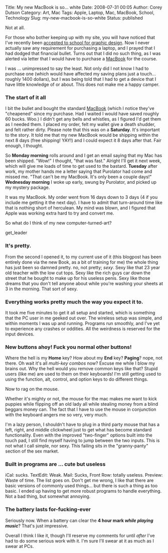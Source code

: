 Title: My new MacBook is so... white
Date: 2008-07-31 00:05
Author: Corey Dutson
Category: Art, Mac
Tags: Apple, Laptop, Mac, MacBook, School, Technology
Slug: my-new-macbook-is-so-white
Status: published

Not at all.

For those who bother keeping up with my site, you will have noticed that
I've recently been [accepted to school for graphic
design](/2008/07/28/i-got-into-school/ "I Got Into School"). Now I never
actually saw any requirement for purchasing a laptop, and I prayed that
I had dodged that financial bullet. Turns out that I did no such thing,
as I was alerted via letter that I would have to purchase a
[MacBook](http://www.apple.com/ca/macbook/ "MacBook") for the course.

I was ... unimpressed to say the least. Not only did I not know I had to
purchase one (which would have affected my saving plans just a touch...
roughly 1400 dollars), but I was being told that I had to get a device
that I have little knowledge of or about. This does not make me a happy
camper.

### The start of it all

I bit the bullet and bought the standard
[MacBook](http://www.apple.com/ca/macbook/ "MacBook") (which I notice
they've "cheapened" since my purchase. Had I waited I would have saved
roughly 60 bucks. Woo.) I didn't get any bells and whistles, as I
figured I'd get them as I needed them. I placed my order, felt my wallet
give a death shudder, and felt rather dirty. Please note that this was
on a **Saturday**. It's important to the story. It told me that my new
MacBook would be shipping within the next 8 days (free shipping! YAY!)
and I could expect it 8 days after that. Fair enough, I thought.

So **Monday morning** rolls around and I get an email saying that my Mac
has been shipped. "Wow!" I thought, "that was fast." Alright I'll get it
next week, which will give me loads of time to get used to the bastard.
**Tuesday** after work, my mother hands me a letter saying that
Purolator had come and missed me. "That can't be my MacBook. It's only
been a couple days!" **Wednesday morning** I woke up early, swung by
Purolator, and picked up my mystery package.

It was my MacBook. My order went from 16 days down to 3 days (4 if you
include me getting it the next day). I have to admit that turn-around
time like that is nothing short of herculean. My mind was blown, and I
figured that Apple was working extra hard to try and convert me.

So what do I think of my new computer-turned-art?

get\_leader

### It's pretty.

From the second I opened it, to my current use of it (this blogpost has
been entirely done via the new Book, as a bit of training for me) the
whole thing has just been so damned pretty. no, not pretty; *sexy*. Sexy
like that 23 year old teacher with the low cut tops. Sexy like the rich
guys car down the street that he bought to make up for his useless
penis. Sexy like those dreams that you don't tell anyone about while
you're washing your sheets at 3 in the morning. That sort of sexy.

### Everything works pretty much the way you expect it to.

It took me five minutes to get it all setup and started, which is
something that the PC user in me geeked out over. The wireless setup was
simple, and within moments I was up and running. Programs run smoothly,
and I've yet to experience any crashes or oddities. All the weirdness is
reserved for the input devices.

### New buttons ahoy! Fuck you normal other buttons!

Where the hell is my **Home** key? How about my **End** key? **Paging**?
nope, not there. Oh wait it's all *multi-key combos* now? Excuse me
while I blow my brains out. Why the hell would you remove common keys
like that? Stupid users (like me) are used to them on their keyboards!
I'm still getting used to using the function, alt, control, and option
keys to do different things.

Now to rag on the mouse.

Whether it's mighty or not, the mouse for the mac makes me want to kick
puppies while flipping off an old lady all while stealing money from a
blind beggars money can. The fact that I have to use the mouse in
conjunction with the keyboard angers me so very, very much.

I'm a lazy person, I shouldn't have to plug in a third party mouse that
has a left, right, and middle clickwheel just to get what has become
standard functionality. Even with the improved "two-finger" options
built into the touch pad, I still find myself having to jump between the
two inputs. This is not what I call simple, nor sexy. This failing sits
in the "granny-panty" section of the sex market.

### Built in programs are ... cute but useless

iCal: sucks. TextEdit: Weak. Mail: Sucks, Front Row: totally useless.
Preview: Waste of time. The list goes on. Don't get me wrong, I like
that there are basic versions of commonly used things... but there is
such a thing as too basic. I ended up having to get more robust programs
to handle everything. Not a bad thing, but somewhat annoying.

### The battery lasts for-fucking-ever

Seriously now. When a battery can clear the **4 hour mark *while playing
music***? That's just impressive.

Overall I think I like it, though I'll reserve my comments for until
*after* I've had to do some serious work with it. I'm sure I'll swear at
it as much as I swear at PCs.
